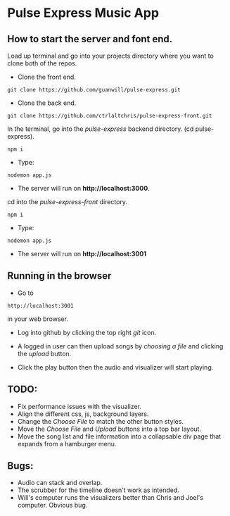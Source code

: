 # Pulse Express Music App

## How to start the server and font end.
Load up terminal and go into your projects directory where you want to clone both of the repos.

- Clone the front end.
```
git clone https://github.com/guanwill/pulse-express.git
```

- Clone the back end.
```
git clone https://github.com/ctrlaltchris/pulse-express-front.git
```

In the terminal, go into the *pulse-express* backend directory. (cd pulse-express).
```
npm i
```

- Type:
```
nodemon app.js
```

- The server will run on **http://localhost:3000**.

cd into the *pulse-express-front* directory.
```
npm i
```

- Type:
```
nodemon app.js
```

- The server will run on **http://localhost:3001**

## Running in the browser
- Go to
```
http://localhost:3001
```
in your web browser.

- Log into github by clicking the top right *git* icon.

- A logged in user can then upload songs by *choosing a file* and clicking the *upload* button.

- Click the play button then the audio and visualizer will start playing.

## TODO:
- Fix performance issues with the visualizer.
- Align the different css, js, background layers.
- Change the *Choose File* to match the other button styles.
- Move the *Choose File* and *Upload* buttons into a top bar layout.
- Move the song list and file information into a collapsable div page that expands from a hamburger menu.

## Bugs:
- Audio can stack and overlap.
- The scrubber for the timeline doesn't work as intended.
- Will's computer runs the visualizers better than Chris and Joel's computer. Obvious bug.

